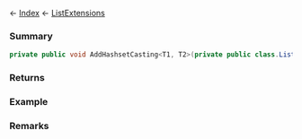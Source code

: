 ← [Index](Api-Index) ← [ListExtensions](System.Collections.Generic.ListExtensions)

### Summary

```csharp
private public void AddHashsetCasting<T1, T2>(private public class.List<T> list, private public class.HashSet<T> hashset)
```

### Returns

### Example

### Remarks

